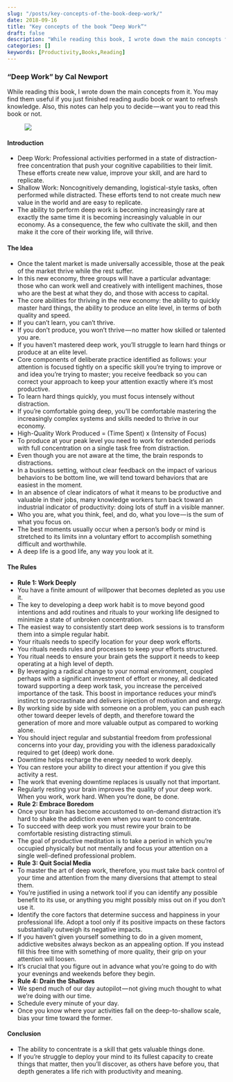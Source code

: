 ```yaml
---
slug: "/posts/key-concepts-of-the-book-deep-work/"
date: 2018-09-16
title: "Key concepts of the book “Deep Work”"
draft: false
description: "While reading this book, I wrote down the main concepts from it. You may find them useful if you just finished reading audio book or want to refresh knowledge. Also, this notes can help you to…"
categories: []
keywords: [Productivity,Books,Reading]
---
```


### “Deep Work” by Cal Newport

While reading this book, I wrote down the main concepts from it. You may find them useful if you just finished reading audio book or want to refresh knowledge. Also, this notes can help you to decide — want you to read this book or not.

<figure>

![](/images2/key-concepts-of-the-book-deep-work-0.jpg)

</figure>

#### Introduction

*   Deep Work: Professional activities performed in a state of distraction-free concentration that push your cognitive capabilities to their limit. These efforts create new value, improve your skill, and are hard to replicate.
*   Shallow Work: Noncognitively demanding, logistical-style tasks, often performed while distracted. These efforts tend to not create much new value in the world and are easy to replicate.
*   The ability to perform deep work is becoming increasingly rare at exactly the same time it is becoming increasingly valuable in our economy. As a consequence, the few who cultivate the skill, and then make it the core of their working life, will thrive.

#### The Idea

*   Once the talent market is made universally accessible, those at the peak of the market thrive while the rest suffer.
*   In this new economy, three groups will have a particular advantage: those who can work well and creatively with intelligent machines, those who are the best at what they do, and those with access to capital.
*   The core abilities for thriving in the new economy: the ability to quickly master hard things, the ability to produce an elite level, in terms of both quality and speed.
*   If you can’t learn, you can’t thrive.
*   If you don’t produce, you won’t thrive — no matter how skilled or talented you are.
*   If you haven’t mastered deep work, you’ll struggle to learn hard things or produce at an elite level.
*   Core components of deliberate practice identified as follows: your attention is focused tightly on a specific skill you’re trying to improve or and idea you’re trying to master; you receive feedback so you can correct your approach to keep your attention exactly where it’s most productive.
*   To learn hard things quickly, you must focus intensely without distraction.
*   If you’re comfortable going deep, you’ll be comfortable mastering the increasingly complex systems and skills needed to thrive in our economy.
*   High-Quality Work Produced = (Time Spent) x (Intensity of Focus)
*   To produce at your peak level you need to work for extended periods with full concentration on a single task free from distraction.
*   Even though you are not aware at the time, the brain responds to distractions.
*   In a business setting, without clear feedback on the impact of various behaviors to be bottom line, we will tend toward behaviors that are easiest in the moment.
*   In an absence of clear indicators of what it means to be productive and valuable in their jobs, many knowledge workers turn back toward an industrial indicator of productivity: doing lots of stuff in a visible manner.
*   Who you are, what you think, feel, and do, what you love — is the sum of what you focus on.
*   The best moments usually occur when a person’s body or mind is stretched to its limits inn a voluntary effort to accomplish something difficult and worthwhile.
*   A deep life is a good life, any way you look at it.

#### The Rules

*   **Rule 1: Work Deeply**
*   You have a finite amount of willpower that becomes depleted as you use it.
*   The key to developing a deep work habit is to move beyond good intentions and add routines and rituals to your working life designed to minimize a state of unbroken concentration.
*   The easiest way to consistently start deep work sessions is to transform them into a simple regular habit.
*   Your rituals needs to specify location for your deep work efforts.
*   You rituals needs rules and processes to keep your efforts structured.
*   You ritual needs to ensure your brain gets the support it needs to keep operating at a high level of depth.
*   By leveraging a radical change to your normal environment, coupled perhaps with a significant investment of effort or money, all dedicated toward supporting a deep work task, you increase the perceived importance of the task. This boost in importance reduces your mind’s instinct to procrastinate and delivers injection of motivation and energy.
*   By working side by side with someone on a problem, you can push each other toward deeper levels of depth, and therefore toward the generation of more and more valuable output as compared to working alone.
*   You should inject regular and substantial freedom from professional concerns into your day, providing you with the idleness paradoxically required to get (deep) work done.
*   Downtime helps recharge the energy needed to work deeply.
*   You can restore your ability to direct your attention if you give this activity a rest.
*   The work that evening downtime replaces is usually not that important.
*   Regularly resting your brain improves the quality of your deep work. When you work, work hard. When you’re done, be done.
*   **Rule 2: Embrace Boredom**
*   Once your brain has become accustomed to on-demand distraction it’s hard to shake the addiction even when you want to concentrate.
*   To succeed with deep work you must rewire your brain to be comfortable resisting distracting stimuli.
*   The goal of productive meditation is to take a period in which you’re occupied physically but not mentally and focus your attention on a single well-defined professional problem.
*   **Rule 3: Quit Social Media**
*   To master the art of deep work, therefore, you must take back control of your time and attention from the many diversions that attempt to steal them.
*   You’re justified in using a network tool if you can identify any possible benefit to its use, or anything you might possibly miss out on if you don’t use it.
*   Identify the core factors that determine success and happiness in your professional life. Adopt a tool only if its positive impacts on these factors substantially outweigh its negative impacts.
*   If you haven’t given yourself something to do in a given moment, addictive websites always beckon as an appealing option. If you instead fill this free time with something of more quality, their grip on your attention will loosen.
*   It’s crucial that you figure out in advance what you’re going to do with your evenings and weekends before they begin.
*   **Rule 4: Drain the Shallows**
*   We spend much of our day autopilot — not giving much thought to what we’re doing with our time.
*   Schedule every minute of your day.
*   Once you know where your activities fall on the deep-to-shallow scale, bias your time toward the former.

#### Conclusion

*   The ability to concentrate is a skill that gets valuable things done.
*   If you’re struggle to deploy your mind to its fullest capacity to create things that matter, then you’ll discover, as others have before you, that depth generates a life rich with productivity and meaning.
